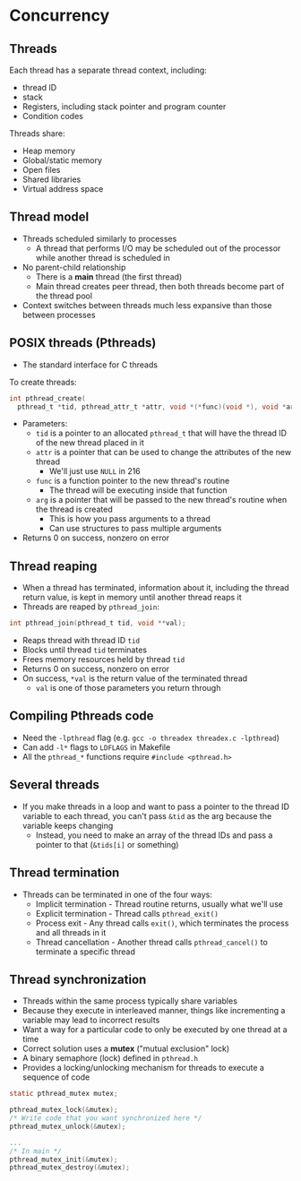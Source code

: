 # Concurrency

## Threads

Each thread has a separate thread context, including:

- thread ID
- stack
- Registers, including stack pointer and program counter
- Condition codes

Threads share:

- Heap memory
- Global/static memory
- Open files
- Shared libraries
- Virtual address space

## Thread model

- Threads scheduled similarly to processes
  - A thread that performs I/O may be scheduled out of the processor while another
    thread is scheduled in
- No parent-child relationship
  - There is a **main** thread (the first thread)
  - Main thread creates peer thread, then both threads become part of the thread pool
- Context switches between threads much less expansive than those between processes

## POSIX threads (Pthreads)

- The standard interface for C threads

To create threads:

```c
int pthread_create(
  pthread_t *tid, pthread_attr_t *attr, void *(*func)(void *), void *arg)
```

- Parameters:
  - `tid` is a pointer to an allocated `pthread_t` that will have the thread ID of
    the new thread placed in it
  - `attr` is a pointer that can be used to change the attributes of the new thread
    - We'll just use `NULL` in 216
  - `func` is a function pointer to the new thread's routine
    - The thread will be executing inside that function
  - `arg` is a pointer that will be passed to the new thread's routine when the
    thread is created
    - This is how you pass arguments to a thread
    - Can use structures to pass multiple arguments
- Returns 0 on success, nonzero on error

## Thread reaping

- When a thread has terminated, information about it, including the thread
  return value, is kept in memory until another thread reaps it
- Threads are reaped by `pthread_join`:

```c
int pthread_join(pthread_t tid, void **val);
```

- Reaps thread with thread ID `tid`
- Blocks until thread `tid` terminates
- Frees memory resources held by thread `tid`
- Returns 0 on success, nonzero on error
- On success, `*val` is the return value of the terminated thread
  - `val` is one of those parameters you return through

## Compiling Pthreads code

- Need the `-lpthread` flag (e.g. `gcc -o threadex threadex.c -lpthread`)
- Can add `-l*` flags to `LDFLAGS` in Makefile
- All the `pthread_*` functions require `#include <pthread.h>`

## Several threads

- If you make threads in a loop and want to pass a pointer to the thread ID variable
  to each thread, you can't pass `&tid` as the arg because the variable keeps changing
  - Instead, you need to make an array of the thread IDs and pass a pointer to that
    (`&tids[i]` or something)

## Thread termination

- Threads can be terminated in one of the four ways:
  - Implicit termination - Thread routine returns, usually what we'll use
  - Explicit termination - Thread calls `pthread_exit()`
  - Process exit - Any thread calls `exit()`, which terminates the process and
    all threads in it
  - Thread cancellation - Another thread calls `pthread_cancel()` to terminate
    a specific thread

## Thread synchronization

- Threads within the same process typically share variables
- Because they execute in interleaved manner, things like incrementing a variable
  may lead to incorrect results
- Want a way for a particular code to only be executed by one thread at a time
- Correct solution uses a **mutex** ("mutual exclusion" lock)
- A binary semaphore (lock) defined in `pthread.h`
- Provides a locking/unlocking mechanism for threads to execute a sequence of code

```c
static pthread_mutex mutex;

pthread_mutex_lock(&mutex);
/* Write code that you want synchronized here */
pthread_mutex_unlock(&mutex);

...
/* In main */
pthread_mutex_init(&mutex);
pthread_mutex_destroy(&mutex);
```
